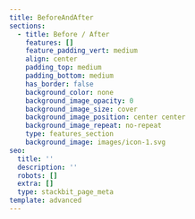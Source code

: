 ```yaml
---
title: BeforeAndAfter
sections:
  - title: Before / After
    features: []
    feature_padding_vert: medium
    align: center
    padding_top: medium
    padding_bottom: medium
    has_border: false
    background_color: none
    background_image_opacity: 0
    background_image_size: cover
    background_image_position: center center
    background_image_repeat: no-repeat
    type: features_section
    background_image: images/icon-1.svg
seo:
  title: ''
  description: ''
  robots: []
  extra: []
  type: stackbit_page_meta
template: advanced
---
```

